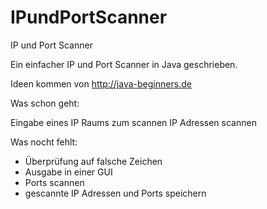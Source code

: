 # IPundPortScanner
IP und Port Scanner

Ein einfacher IP und Port Scanner in Java geschrieben.

Ideen kommen von http://java-beginners.de

Was schon geht:

Eingabe eines IP Raums zum scannen
IP Adressen scannen

Was nocht fehlt:
- Überprüfung auf falsche Zeichen
- Ausgabe in einer GUI
- Ports scannen
- gescannte IP Adressen und Ports speichern

